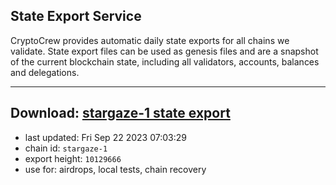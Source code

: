 ## State Export Service
CryptoCrew provides automatic daily state exports for all chains we validate. State export files can be used as genesis files and are a snapshot of the current blockchain state, including all validators, accounts, balances and delegations.

---
**Download: [stargaze-1 state export](https://dl.ccvalidators.com/SERVICE/stargaze/stargaze-1_export_10129666.json)**
---

- last updated: Fri Sep 22 2023 07:03:29
- chain id: `stargaze-1`
- export height: `10129666`
- use for: airdrops, local tests, chain recovery
